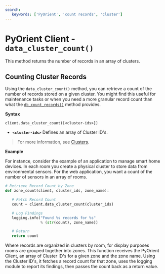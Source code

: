 ```yaml
---
search:
   keywords: ['PyOrient', 'count records', 'cluster']
---
```


# PyOrient Client - `data_cluster_count()`

This method returns the number of records in an array of clusters.

## Counting Cluster Records

Using the `data_cluster_count()` method, you can retrieve a count of the number of records stored on a given cluster.  You might find this useful for maintenance tasks or when you need a more granular record count than what the [`db_count_records()`](PyOrient-Client-DB-Count-Records.md) method provides.

**Syntax**

```
client.data_cluster_count([<cluster-ids>])
```

- **`<cluster-ids>`** Defines an array of Cluster ID's.

>For more information, see [Clusters](Tutorial-Clusters.md).

**Example**

For instance, consider the example of an application to manage smart home devices.  In each room you create a physical cluster to store data from environmental sensors.  For the web application, you want a count of the number of sensors in an array of rooms.  

```py
# Retrieve Record Count by Zone
def zone_count(client, cluster_ids, zone_name):

   # Fetch Record Count
   count = client.data_cluster_count(cluster_ids)

   # Log Findings
   logging.info("Found %s records for %s"
                % (str(count), zone_name))

   # Return
   return count
```

Where records are organized in clusters by room, for display purposes rooms are grouped together into zones.  This function receives the PyOrient Client, an array of Cluster ID's for a given zone and the zone name.  Using the Cluster ID's, it fetches a record count for that zone, uses the logging module to report its findings, then passes the count back as a return value.

